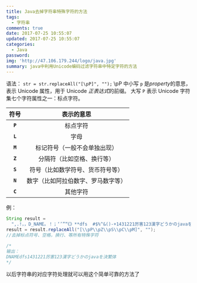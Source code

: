 ```yaml
---
title: Java去掉字符串特殊字符的方法
tags:
  - 字符串
comments: true
date: 2017-07-25 10:55:07
updated: 2017-07-25 10:55:07
categories: 
  - Java
password:
img: 'http://47.106.179.244/logo/java.jpg'
summary: java中利用Unicode编码过滤字符串中特定字符的方法
---
```

语法：
`str = str.replaceAll("[\pP]", "");`
\pP 中小写 `p` 是*property*的意思，表示 Unicode 属性，用于 Unicode *正表达式*的前缀。
大写 `P` 表示 Unicode 字符集七个字符属性之一：标点字符。

|符号|表示的意思|
|:--:|:--:|
|**`P`**|标点字符|
|**`L`**|字母|
|**`M`**|标记符号（一般不会单独出现）|
|**`Z`**|分隔符（比如空格、换行等）|
|**`S`**|符号（比如数学符号、货币符号等）|
|**`N`**|数字（比如阿拉伯数字、罗马数字等）|
|**`C`**|其他字符|

例：
```java
String result = 
  ",.!，，D_NAME。！；‘’”“《》**dfs  #$%^&()-+1431221厉害123漢字どうかのjavaを決繁体";
result = result.replaceAll("[\\pP\\pZ\\pS\\pC\\pM]", "");
//去掉标点符号、空格，换行、等所有特殊字符

/*
输出：
DNAMEdfs1431221厉害123漢字どうかのjavaを決繁体
*/
```

以后字符串的对应字符处理就可以用这个简单可靠的方法了

